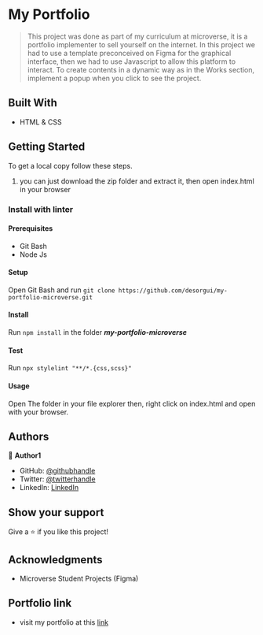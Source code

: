 # My Portfolio

> This project was done as part of my curriculum at microverse, it is a portfolio implementer to sell yourself on the internet. In this project we had to use a template preconceived on Figma for the graphical interface, then we had to use Javascript to allow this platform to interact. To create contents in a dynamic way as in the Works section, implement a popup when you click to see the project.

## Built With

- HTML & CSS

## Getting Started

To get a local copy follow these steps.

1. you can just download the zip folder and extract it, then open index.html in your browser

### Install with linter

#### Prerequisites

- Git Bash
- Node Js

#### Setup

Open Git Bash and run
`git clone https://github.com/desorgui/my-portfolio-microverse.git`

#### Install

Run `npm install` in the folder **_my-portfolio-microverse_**

#### Test

Run `npx stylelint "**/*.{css,scss}"`

#### Usage

Open The folder in your file explorer then, right click on index.html and open with your browser.

## Authors

👤 **Author1**

- GitHub: [@githubhandle](https://github.com/desorgui)
- Twitter: [@twitterhandle](https://twitter.com/DGuishny)
- LinkedIn: [LinkedIn](https://www.linkedin.com/in/guishny-desor-5421a01a9/)

## Show your support

Give a ⭐️ if you like this project!

## Acknowledgments

- Microverse Student Projects (Figma)

## Portfolio link
- visit my portfolio at this [link](https://desorgui.github.io/portfolio)
